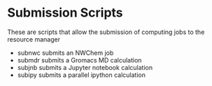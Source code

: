 # Submission Scripts

These are scripts that allow the submission of computing jobs to the resource manager

- subnwc submits an NWChem job
- submdr submits a Gromacs MD calculation
- subjnb submits a Jupyter notebook calculation
- subipy submits a parallel ipython calculation
